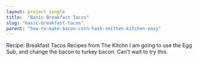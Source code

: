 ```yaml
---
layout: project_single
title:  "Basic Breakfast Tacos"
slug: "basic-breakfast-tacos"
parent: "how-to-make-bacon-corn-hash-smitten-kitchen-easy"
---
```

Recipe: Breakfast Tacos Recipes from The Kitchn I am going to use the Egg Sub, and change the bacon to turkey bacon. Can't wait to try this.